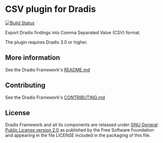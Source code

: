 # CSV plugin for Dradis

[![Build Status](https://secure.travis-ci.org/dradis/dradis-csv.png?branch=master)](http://travis-ci.org/dradis/dradis-csv)

Export Dradis findings into Comma Separated Value (CSV) format.

The plugin requires Dradis 3.0 or higher.


## More information

See the Dradis Framework's [README.md](https://github.com/dradis/dradisframework/blob/master/README.md)


## Contributing

See the Dradis Framework's [CONTRIBUTING.md](https://github.com/dradis/dradisframework/blob/master/CONTRIBUTING.md)


## License

Dradis Framework and all its components are released under [GNU General Public License version 2.0](http://www.gnu.org/licenses/old-licenses/gpl-2.0.html) as published by the Free Software Foundation and appearing in the file LICENSE included in the packaging of this file.
